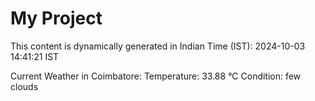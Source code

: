 # My Project

This content is dynamically generated in Indian Time (IST): 2024-10-03 14:41:21 IST


Current Weather in Coimbatore:
Temperature: 33.88 °C
Condition: few clouds
